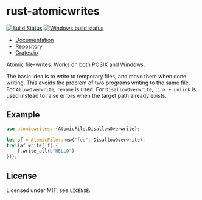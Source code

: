 # rust-atomicwrites

[![Build Status](https://travis-ci.org/untitaker/rust-atomicwrites.svg?branch=master)](https://travis-ci.org/untitaker/rust-atomicwrites)
[![Windows build status](https://ci.appveyor.com/api/projects/status/h6642x2d54xl0sev?svg=true)](https://ci.appveyor.com/project/untitaker/rust-atomicwrites)

- [Documentation](https://docs.rs/crate/atomicwrites)
- [Repository](https://github.com/untitaker/rust-atomicwrites)
- [Crates.io](https://crates.io/crates/atomicwrites)

Atomic file-writes. Works on both POSIX and Windows.

The basic idea is to write to temporary files, and move them when done writing.
This avoids the problem of two programs writing to the same file. For
`AllowOverwrite`, `rename` is used. For `DisallowOverwrite`, `link + unlink` is
used instead to raise errors when the target path already exists.

## Example

```rust
use atomicwrites::{AtomicFile,DisallowOverwrite};

let af = AtomicFile::new("foo", DisallowOverwrite);
try!(af.write(|f| {
    f.write_all(b"HELLO")
}));
```

## License

Licensed under MIT, see ``LICENSE``.
